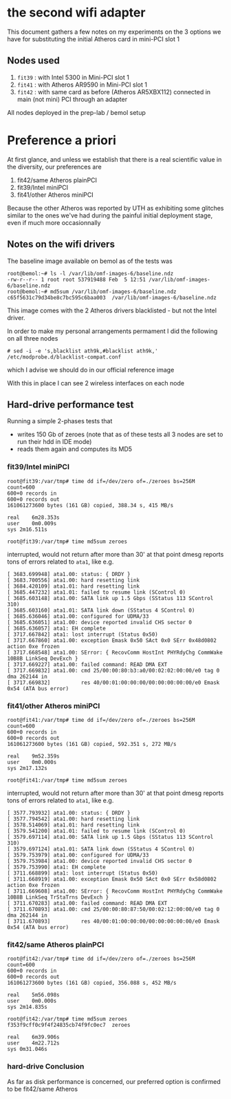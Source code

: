 # the second wifi adapter

This document gathers a few notes on my experiments on the 3 options we have for substituting the initial Atheros card in mini-PCI slot 1

## Nodes used

1. `fit39` : with Intel 5300 in Mini-PCI slot 1
2. `fit41` : with Atheros AR9590 in Mini-PCI slot 1
3. `fit42` : with same card as before (Atheros AR5XBX112) connected in main (not mini) PCI through an adapter 

All nodes deployed in the prep-lab / bemol setup

# Preference a priori

At first glance, and unless we establish that there is a real scientific value in the diversity, our preferences are

1. fit42/same Atheros plainPCI
2. fit39/Intel miniPCI
3. fit41/other Atheros miniPCI

Because the other Atheros was reported by UTH as exhibiting some glitches similar to the ones we've had during the painful initial deployment stage, even if much more occasionnally

## Notes on the wifi drivers

The baseline image available on bemol as of the tests was

    root@bemol:~# ls -l /var/lib/omf-images-6/baseline.ndz
    -rw-r--r-- 1 root root 537919488 Feb  5 12:51 /var/lib/omf-images-6/baseline.ndz
    root@bemol:~# md5sum /var/lib/omf-images-6/baseline.ndz
    c65f5631c79d34be8c7bc595c6baa003  /var/lib/omf-images-6/baseline.ndz
    
This image comes with the 2 Atheros drivers blacklisted - but not the Intel driver. 

In order to make my personal arrangements permament I did the following on all three nodes

    # sed -i -e 's,blacklist ath9k,#blacklist ath9k,' /etc/modprobe.d/blacklist-compat.conf

which I advise we should do in our official reference image

With this in place I can see 2 wireless interfaces on each node


## Hard-drive performance test

Running a simple 2-phases tests that
* writes 150 Gb of zeroes (note that as of these tests all 3 nodes are set to run their hdd in IDE mode)
* reads them again and computes its MD5

### fit39/Intel miniPCI

    root@fit39:/var/tmp# time dd if=/dev/zero of=./zeroes bs=256M count=600
    600+0 records in
    600+0 records out
    161061273600 bytes (161 GB) copied, 388.34 s, 415 MB/s
    
    real	6m28.353s
    user	0m0.009s
    sys	2m16.511s
    
    root@fit39:/var/tmp# time md5sum zeroes

interrupted, would not return after more than 30'
at that point dmesg reports tons of errors related to `ata1`, like e.g.

    [ 3683.699948] ata1.00: status: { DRDY }
    [ 3683.700556] ata1.00: hard resetting link
    [ 3684.420109] ata1.01: hard resetting link
    [ 3685.447232] ata1.01: failed to resume link (SControl 0)
    [ 3685.603148] ata1.00: SATA link up 1.5 Gbps (SStatus 113 SControl 310)
    [ 3685.603160] ata1.01: SATA link down (SStatus 4 SControl 0)
    [ 3685.636046] ata1.00: configured for UDMA/33
    [ 3685.636051] ata1.00: device reported invalid CHS sector 0
    [ 3685.636057] ata1: EH complete
    [ 3717.667842] ata1: lost interrupt (Status 0x50)
    [ 3717.667860] ata1.00: exception Emask 0x50 SAct 0x0 SErr 0x48d0802 action 0xe frozen
    [ 3717.668548] ata1.00: SError: { RecovComm HostInt PHYRdyChg CommWake 10B8B LinkSeq DevExch }
    [ 3717.669227] ata1.00: failed command: READ DMA EXT
    [ 3717.669832] ata1.00: cmd 25/00:00:80:b3:a0/00:02:02:00:00/e0 tag 0 dma 262144 in
    [ 3717.669832]          res 40/00:01:00:00:00/00:00:00:00:00/e0 Emask 0x54 (ATA bus error)    
    
    
### fit41/other Atheros miniPCI

    root@fit41:/var/tmp# time dd if=/dev/zero of=./zeroes bs=256M count=600
    600+0 records in
    600+0 records out
    161061273600 bytes (161 GB) copied, 592.351 s, 272 MB/s

    real	9m52.359s
    user	0m0.000s
    sys	2m17.132s
    
    root@fit41:/var/tmp# time md5sum zeroes
    
interrupted, would not return after more than 30'
at that point dmesg reports tons of errors related to `ata1`, like e.g.

    [ 3577.793932] ata1.00: status: { DRDY }
    [ 3577.794542] ata1.00: hard resetting link
    [ 3578.514069] ata1.01: hard resetting link
    [ 3579.541200] ata1.01: failed to resume link (SControl 0)
    [ 3579.697114] ata1.00: SATA link up 1.5 Gbps (SStatus 113 SControl 310)
    [ 3579.697124] ata1.01: SATA link down (SStatus 4 SControl 0)
    [ 3579.753979] ata1.00: configured for UDMA/33
    [ 3579.753984] ata1.00: device reported invalid CHS sector 0
    [ 3579.753990] ata1: EH complete
    [ 3711.668899] ata1: lost interrupt (Status 0x50)
    [ 3711.668919] ata1.00: exception Emask 0x50 SAct 0x0 SErr 0x58d0802 action 0xe frozen
    [ 3711.669608] ata1.00: SError: { RecovComm HostInt PHYRdyChg CommWake 10B8B LinkSeq TrStaTrns DevExch }
    [ 3711.670283] ata1.00: failed command: READ DMA EXT
    [ 3711.670893] ata1.00: cmd 25/00:00:80:87:50/00:02:12:00:00/e0 tag 0 dma 262144 in
    [ 3711.670893]          res 40/00:01:00:00:00/00:00:00:00:00/e0 Emask 0x54 (ATA bus error)

### fit42/same Atheros plainPCI

    root@fit42:/var/tmp# time dd if=/dev/zero of=./zeroes bs=256M count=600
    600+0 records in
    600+0 records out
    161061273600 bytes (161 GB) copied, 356.088 s, 452 MB/s
    
    real	5m56.098s
    user	0m0.000s
    sys	2m14.835s

    root@fit42:/var/tmp# time md5sum zeroes
    f353f9cff0c9f4f24835cb74f9fc0ec7  zeroes
    
    real	6m39.906s
    user	4m22.712s
    sys	0m31.046s    
    
### hard-drive Conclusion
 
As far as disk performance is concerned, our preferred option is confirmed to be fit42/same Atheros